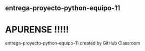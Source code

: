 ## entrega-proyecto-python-equipo-11
# APURENSE !!!!!
entrega-proyecto-python-equipo-11 created by GitHub Classroom
